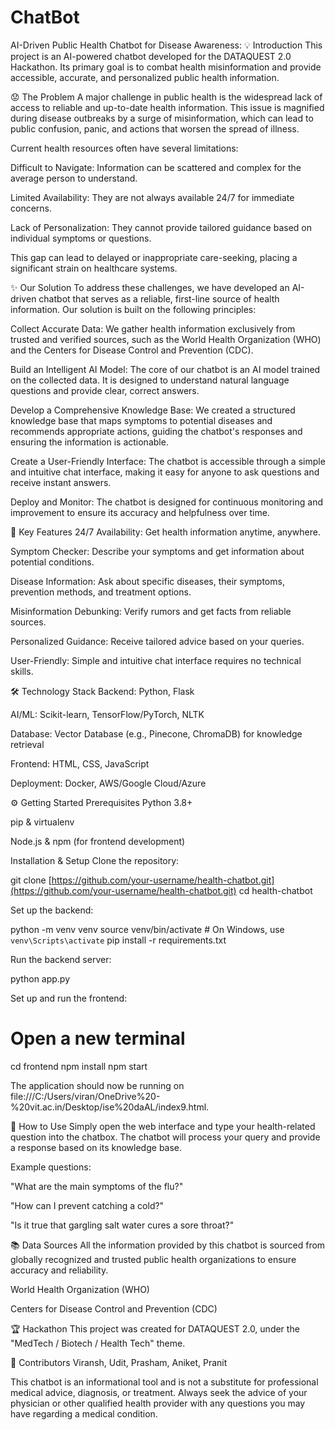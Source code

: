 # ChatBot
AI-Driven Public Health Chatbot for Disease Awareness:
💡 Introduction
This project is an AI-powered chatbot developed for the DATAQUEST 2.0 Hackathon. Its primary goal is to combat health misinformation and provide accessible, accurate, and personalized public health information.

😟 The Problem
A major challenge in public health is the widespread lack of access to reliable and up-to-date health information. This issue is magnified during disease outbreaks by a surge of misinformation, which can lead to public confusion, panic, and actions that worsen the spread of illness.

Current health resources often have several limitations:

Difficult to Navigate: Information can be scattered and complex for the average person to understand.

Limited Availability: They are not always available 24/7 for immediate concerns.

Lack of Personalization: They cannot provide tailored guidance based on individual symptoms or questions.

This gap can lead to delayed or inappropriate care-seeking, placing a significant strain on healthcare systems.

✨ Our Solution
To address these challenges, we have developed an AI-driven chatbot that serves as a reliable, first-line source of health information. Our solution is built on the following principles:

Collect Accurate Data: We gather health information exclusively from trusted and verified sources, such as the World Health Organization (WHO) and the Centers for Disease Control and Prevention (CDC).

Build an Intelligent AI Model: The core of our chatbot is an AI model trained on the collected data. It is designed to understand natural language questions and provide clear, correct answers.

Develop a Comprehensive Knowledge Base: We created a structured knowledge base that maps symptoms to potential diseases and recommends appropriate actions, guiding the chatbot's responses and ensuring the information is actionable.

Create a User-Friendly Interface: The chatbot is accessible through a simple and intuitive chat interface, making it easy for anyone to ask questions and receive instant answers.

Deploy and Monitor: The chatbot is designed for continuous monitoring and improvement to ensure its accuracy and helpfulness over time.

🚀 Key Features
24/7 Availability: Get health information anytime, anywhere.

Symptom Checker: Describe your symptoms and get information about potential conditions.

Disease Information: Ask about specific diseases, their symptoms, prevention methods, and treatment options.

Misinformation Debunking: Verify rumors and get facts from reliable sources.

Personalized Guidance: Receive tailored advice based on your queries.

User-Friendly: Simple and intuitive chat interface requires no technical skills.

🛠️ Technology Stack
Backend: Python, Flask

AI/ML: Scikit-learn, TensorFlow/PyTorch, NLTK

Database: Vector Database (e.g., Pinecone, ChromaDB) for knowledge retrieval

Frontend: HTML, CSS, JavaScript

Deployment: Docker, AWS/Google Cloud/Azure

⚙️ Getting Started
Prerequisites
Python 3.8+

pip & virtualenv

Node.js & npm (for frontend development)

Installation & Setup
Clone the repository:

git clone [https://github.com/your-username/health-chatbot.git](https://github.com/your-username/health-chatbot.git)
cd health-chatbot

Set up the backend:

python -m venv venv
source venv/bin/activate  # On Windows, use `venv\Scripts\activate`
pip install -r requirements.txt

Run the backend server:

python app.py

Set up and run the frontend:

# Open a new terminal
cd frontend
npm install
npm start

The application should now be running on file:///C:/Users/viran/OneDrive%20-%20vit.ac.in/Desktop/ise%20daAL/index9.html.

📖 How to Use
Simply open the web interface and type your health-related question into the chatbox. The chatbot will process your query and provide a response based on its knowledge base.

Example questions:

"What are the main symptoms of the flu?"

"How can I prevent catching a cold?"

"Is it true that gargling salt water cures a sore throat?"

📚 Data Sources
All the information provided by this chatbot is sourced from globally recognized and trusted public health organizations to ensure accuracy and reliability.

World Health Organization (WHO)

Centers for Disease Control and Prevention (CDC)

🏆 Hackathon
This project was created for DATAQUEST 2.0, under the "MedTech / Biotech / Health Tech" theme.

🤝 Contributors
Viransh, Udit, Prasham, Aniket, Pranit

This chatbot is an informational tool and is not a substitute for professional medical advice, diagnosis, or treatment. Always seek the advice of your physician or other qualified health provider with any questions you may have regarding a medical condition.

